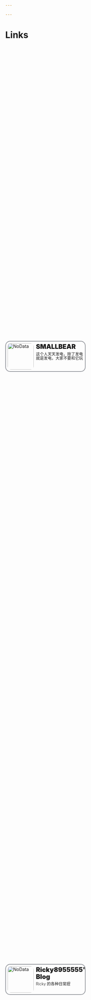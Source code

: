 ```yaml
---

---
```

# Links

<div class="container">
    <a class="card" href="#">
        <img class="img" src="https://bearcurb.blog//images/avatar.png" alt="NoData">
        <div class="right">
            <span class="name">SMALLBEAR</span>
            <span class="remark">这个人天天发电，除了发电就是发电，大家不要和它玩</span>
        </div>
    </a>
    <a class="card" href="https://blog.rkmiao.eu.org" target="_blank">
        <img class="img" src="https://blog.rkmiao.eu.org/images/profile.webp" alt="NoData">
        <div class="right">
            <span class="name">Ricky8955555's Blog</span>
            <span class="remark">Ricky 的各种日常捏</span>
        </div>
    </a>
</div>

<style>
    .container{
        width:100%;
        height:100%;
        display:flex;
        flex-direction: row;
        align-items: center;
        justify-content: flex-start;
        flex-wrap:wrap;
        gap: 10px;
        line-height:1.1;
    }
    .container .card{
        width:240px;
        padding:5px;
        height:83px;
        border: 2px solid #909399;
        border-radius:15px;
        display:flex;
        text-decoration:none;
        gap: 7px;
        overflow: hidden;
    }


    .container .card:hover{
        border: 2px solid #FF4D4D;
    }

    .container .card .img{
        border-radius:10px;
        width:83px;
        height:83px;
    }
    
    .container .card .right{
        height:100%;
        display:flex;
        flex-direction: column;
        align-items: start;
        justify-content: start;
        gap: 5px;
    }
    .container .card .right .name{
        min-height:23px;
        text-align:start;
        overflow: hidden;
        text-overflow: ellipsis;
        font-size:20px;
        font-weight:900;
    }
    
    .container .card .right .remark{
        overflow: hidden;
        text-overflow: ellipsis;
        font-size:12.4px;
        font-weight:300;
    }
</style>

喵！